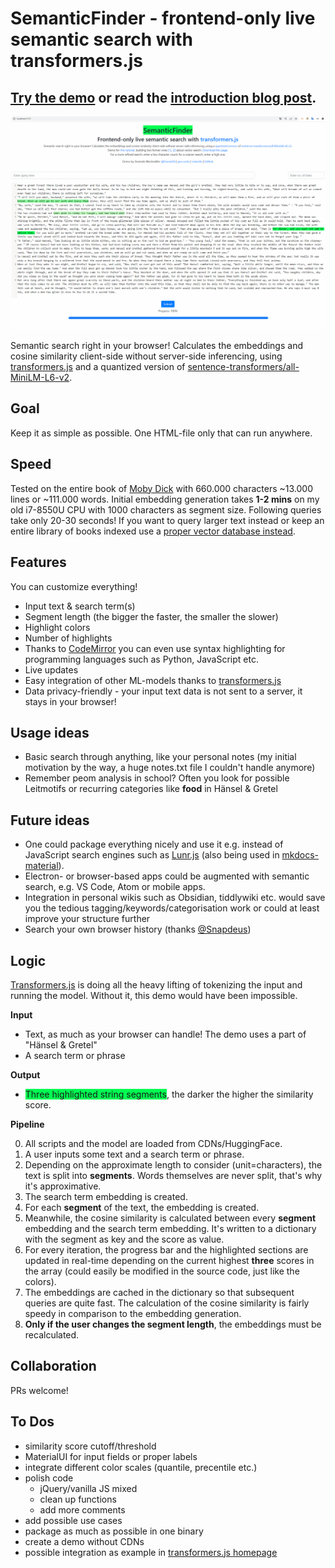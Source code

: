 # SemanticFinder - frontend-only live semantic search with transformers.js

## [Try the demo](https://geo.rocks/semanticfinder/) or read the [introduction blog post](https://geo.rocks/post/semanticfinder-semantic-search-frontend-only/).

![](/SemanticFinder.gif)

Semantic search right in your browser! Calculates the embeddings and cosine similarity client-side without server-side inferencing, using [transformers.js](https://xenova.github.io/transformers.js/) and a quantized version of [sentence-transformers/all-MiniLM-L6-v2](https://huggingface.co/sentence-transformers/all-MiniLM-L6-v2).

## Goal 
Keep it as simple as possible. One HTML-file only that can run anywhere.

## Speed 
Tested on the entire book of [Moby Dick](https://archive.org/stream/mobydickorwhale01melvuoft/mobydickorwhale01melvuoft_djvu.txt) with 660.000 characters ~13.000 lines or ~111.000 words. 
Initial embedding generation takes **1-2 mins** on my old i7-8550U CPU with 1000 characters as segment size. Following queries take only 20-30 seconds! 
If you want to query larger text instead or keep an entire library of books indexed use a [proper vector database instead](https://geo.rocks/post/qdrant-transformers-js-semantic-search/). 

## Features

You can customize everything!

- Input text & search term(s)
- Segment length (the bigger the faster, the smaller the slower)
- Highlight colors 
- Number of highlights
- Thanks to [CodeMirror](https://codemirror.net/) you can even use syntax highlighting for programming languages such as Python, JavaScript etc. 
- Live updates
- Easy integration of other ML-models thanks to [transformers.js](https://xenova.github.io/transformers.js/)
- Data privacy-friendly - your input text data is not sent to a server, it stays in your browser!

## Usage ideas

- Basic search through anything, like your personal notes (my initial motivation by the way, a huge notes.txt file I couldn't handle anymore)
- Remember peom analysis in school? Often you look for possible Leitmotifs or recurring categories like **food** in Hänsel & Gretel

## Future ideas

- One could package everything nicely and use it e.g. instead of JavaScript search engines such as [Lunr.js](https://lunrjs.com/) (also being used in [mkdocs-material](https://squidfunk.github.io/mkdocs-material/setup/setting-up-site-search/)).
- Electron- or browser-based apps could be augmented with semantic search, e.g. VS Code, Atom or mobile apps. 
- Integration in personal wikis such as Obsidian, tiddlywiki etc. would save you the tedious tagging/keywords/categorisation work or could at least improve your structure further
- Search your own browser history (thanks [@Snapdeus](https://twitter.com/snapdeus/status/1646233904691413006))

## Logic 

[Transformers.js](https://xenova.github.io/transformers.js/) is doing all the heavy lifting of tokenizing the input and running the model. Without it, this demo would have been impossible. 

**Input**
- Text, as much as your browser can handle! The demo uses a part of "Hänsel & Gretel" 
- A search term or phrase

**Output**
- <span style="background-color: rgb(0, 255, 81);">Three highlighted string segments</span>, the darker the higher the similarity score.

**Pipeline**

0. All scripts and the model are loaded from CDNs/HuggingFace.
1. A user inputs some text and a search term or phrase.
2. Depending on the approximate length to consider (unit=characters), the text is split into **segments**. Words themselves are never split, that's why it's approximative.
3. The search term embedding is created.
4. For each **segment** of the text, the embedding is created. 
5. Meanwhile, the cosine similarity is calculated between every **segment** embedding and the search term embedding. It's written to a dictionary with the segment as key and the score as value.
6. For every iteration, the progress bar and the highlighted sections are updated in real-time depending on the current highest **three** scores in the array (could easily be modified in the source code, just like the colors).
7. The embeddings are cached in the dictionary so that subsequent queries are quite fast. The calculation of the cosine similarity is fairly speedy in comparison to the embedding generation. 
8. **Only if the user changes the segment length**, the embeddings must be recalculated.  

## Collaboration 
PRs welcome!

## To Dos
- similarity score cutoff/threshold 
- MaterialUI for input fields or proper labels
- integrate different color scales (quantile, precentile etc.)
- polish code 
    - jQuery/vanilla JS mixed
    - clean up functions 
    - add more comments
- add possible use cases
- package as much as possible in one binary
- create a demo without CDNs
- possible integration as example in [transformers.js homepage](https://github.com/xenova/transformers.js/issues/84)
